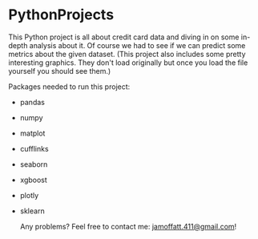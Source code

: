 # PythonProjects
This Python project is all about credit card data and diving in on some in-depth analysis about it. Of course we had to see if we can predict some metrics about the given dataset. (This project also includes some pretty interesting graphics. They don't load originally but once you load the file yourself you should see them.)

Packages needed to run this project:
- pandas
- numpy
- matplot
- cufflinks
- seaborn
- xgboost
- plotly
- sklearn

  Any problems? Feel free to contact me: jamoffatt.411@gmail.com!
